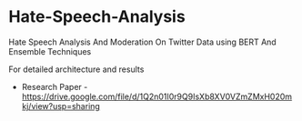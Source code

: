 # Hate-Speech-Analysis
Hate Speech Analysis And Moderation On Twitter Data using BERT And Ensemble Techniques

For detailed architecture and results 
* Research Paper - https://drive.google.com/file/d/1Q2n01I0r9Q9IsXb8XV0VZmZMxH020mkj/view?usp=sharing

